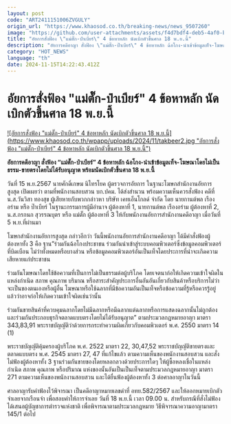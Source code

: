 ```yaml
---
layout: post
code: "ART2411151006ZVGULY"
origin_url: "https://www.khaosod.co.th/breaking-news/news_9507260"
image: "https://github.com/user-attachments/assets/f4d7bdf4-deb5-4af0-bc15-ac746d6b8bf7"
title: "อัยการสั่งฟ้อง \"แม่ตั๊ก-ป๋าเบียร์\" 4 ข้อหาหลัก นัดเบิกตัวขึ้นศาล 18 พ.ย.นี้"
description: "อัยการคดีอาญา สั่งฟ้อง \"แม่ตั๊ก-ป๊าเบียร์\" 4 ข้อหาหลัก ฉ้อโกง-นำเข้าข้อมูลเท็จ-โฆษณาโดยไม่เป็นธรรม-ขายตรงโดยไม่ได้รับอนุญาต พร้อมนัดเบิกตัวขึ้นศาล 18 พ.ย.นี้"
category: "HOT_NEWS"
language: "th"
date: 2024-11-15T14:22:43.412Z
---
```


# อัยการสั่งฟ้อง "แม่ตั๊ก-ป๋าเบียร์" 4 ข้อหาหลัก นัดเบิกตัวขึ้นศาล 18 พ.ย.นี้

[![อัยการสั่งฟ้อง "แม่ตั๊ก-ป๋าเบียร์" 4 ข้อหาหลัก นัดเบิกตัวขึ้นศาล 18 พ.ย.นี้](https://www.khaosod.co.th/wpapp/uploads/2024/11/takbeer2.jpg "อัยการสั่งฟ้อง "แม่ตั๊ก-ป๋าเบียร์" 4 ข้อหาหลัก นัดเบิกตัวขึ้นศาล 18 พ.ย.นี้")](https://www.khaosod.co.th/wpapp/uploads/2024/11/takbeer2.jpg)

**อัยการคดีอาญา สั่งฟ้อง “แม่ตั๊ก-ป๋าเบียร์” 4 ข้อหาหลัก ฉ้อโกง-นำเข้าข้อมูลเท็จ-โฆษณาโดยไม่เป็นธรรม-ขายตรงโดยไม่ได้รับอนุญาต พร้อมนัดเบิกตัวขึ้นศาล 18 พ.ย.นี้**

วันที่ 15 พ.ย.2567 นายศักดิ์เกษม นิไทรโยค ผู้ตรวจการอัยการ ในฐานะโฆษกสำนักงานอัยการสูงสุด เปิดเผยว่า ตามที่พนักงานสอบสวน บก.ปคม. ได้ส่งสำนวน พร้อมความเห็นควรสั่งฟ้อง คดีที่น.ส.วันวิสา ทองสุข ผู้เสียหายกับพวกกล่าวหา บริษัท เคทเอ็นโกลด์ จำกัด โดย นายกานต์พล เรืองอร่าม หรือ ป๊าเบียร์ ในฐานะกรรมการผู้มีอำนาจ ผู้ต้องหาที่ 1, นายกานต์พล เรืองอร่าม ผู้ต้องหาที่ 2, น.ส.กรกนก สุวรรณบุตร หรือ แม่ตั๊ก ผู้ต้องหาที่ 3 ให้กับพนักงานอัยการสำนักงานคดีอาญา เมื่อวันที่ 5 พ.ย.ที่ผ่านมา

โฆษกสำนักงานอัยการสูงสุด กล่าวอีกว่า วันนี้พนักงานอัยการสำนักงานคดีอาญา ได้มีคำสั่งฟ้องผู้ต้องหาทั้ง 3 คือ ฐาน”ร่วมกันฉ้อโกงประชาชน ร่วมกันนำเข้าสู่ระบบคอมพิวเตอร์ซึ่งข้อมูลคอมพิวเตอร์ที่บิดเบือน ไม่ว่าทั้งหมดหรือบางส่วน หรือข้อมูลคอมพิวเตอร์อันเป็นเท็จโดยประการที่นำจะเกิดความเสียหายแก่ประชาชน

ร่วมกันโฆษณาโดยใช้ข้อความที่เป็นการไม่เป็นธรรมต่อผู้บริโภค โดยเจตนาก่อให้เกิดความเข้าใจผิดในแหล่งกำเนิด สภาพ คุณภาพ บริมาณ หรือสาระสำคัญประการอื่นอันอันเกี่ยวกับสินค้าหรือบริการไม่ว่าจะเป็นของตนเองหรือผู้อื่น โฆษณาหรือใช้ฉลากที่มีข้อความอันเป็นเท็จหรือข้อความที่รู้หรือควรรู้อยู่แล้วว่าอาจก่อให้เกิดความเข้าใจผิดเช่นว่านั้น

ร่วมกันขายสินค้าที่ควบคุมฉลากโดยไม่มีฉลากหรือมีฉลากแต่ฉลากหรือการแสดงฉลากนั้นไม่ถูกต้อง และร่วมกันประกอบธุรกิจตลาดแบบตรงโดยไม่ได้รับอนุญาต” ตามประมวลกฎหมายอาญา มาตรา 343,83,91 พระราชบัญญัติว่าด้วยการกระทำความผิดเกี่ยวกับคอมพิวเตอร์ พ.ศ. 2550 มาตรา 14 (1)

พระราชบัญญัติคุ้มครองผู้บริโภค พ.ศ. 2522 มาตรา 22, 30,47,52 พระราชบัญญัติขายตรงและตลาดแบบตรง พ.ศ. 2545 มาตรา 27, 47 ที่แก้ไขแล้ว ตามความเห็นของพนักงานสอบสวน และสั่งไม่ฟ้องผู้ต้องหาทั้ง 3 ฐานร่วมกันขายของโดยหลอกลวงด้วยประการใดๆ ให้ผู้ซื้อหลงเชื่อในแหล่งกำเนิด สภาพ คุณภาพ หรือปริมาณ แห่งของนั้นอันเป็นเป็นเท็จตามประมวลกฎหมายอาญา มาตรา 271 ตามความเห็นของพนักงานสอบสวน และได้ยื่นฟ้องผู้ต้องหาทั้ง 3 ต่อศาลอาญาในวันนี้

ศาลอาญารับคำฟ้องไว้พิจารณา เป็นคดีอาญาหมายเลขดำที่ อทย.582/2567 และให้ออกหมายเบิกตัวจำเลยจากเรือนจำ เพื่อสอบคำให้การจำเลย วันที่ 18 พ.ย.นี้ เวลา 09.00 น. สำหรับกรณีที่สั่งไม่ฟ้อง ได้เสนอผู้บัญชาการตำรวจแห่งชาติ เพื่อพิจารณาตามประมวลกฎหมาย วิธีพิจารณาความอาญามาตรา 145/1 ต่อไป
